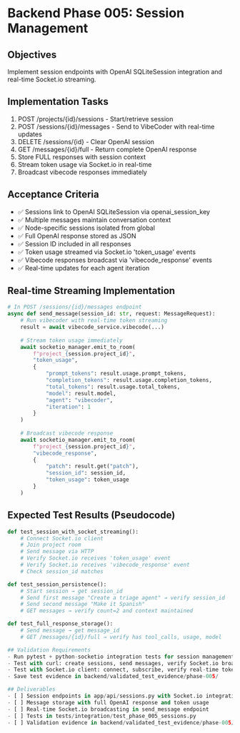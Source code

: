 # Backend Phase 005: Session Management

## Objectives
Implement session endpoints with OpenAI SQLiteSession integration and real-time Socket.io streaming.

## Implementation Tasks
1. POST /projects/{id}/sessions - Start/retrieve session
2. POST /sessions/{id}/messages - Send to VibeCoder with real-time updates
3. DELETE /sessions/{id} - Clear OpenAI session
4. GET /messages/{id}/full - Return complete OpenAI response
5. Store FULL responses with session context
6. Stream token usage via Socket.io in real-time
7. Broadcast vibecode responses immediately

## Acceptance Criteria
- ✅ Sessions link to OpenAI SQLiteSession via openai_session_key
- ✅ Multiple messages maintain conversation context
- ✅ Node-specific sessions isolated from global
- ✅ Full OpenAI response stored as JSON
- ✅ Session ID included in all responses
- ✅ Token usage streamed via Socket.io 'token_usage' events
- ✅ Vibecode responses broadcast via 'vibecode_response' events
- ✅ Real-time updates for each agent iteration

## Real-time Streaming Implementation
```python
# In POST /sessions/{id}/messages endpoint
async def send_message(session_id: str, request: MessageRequest):
    # Run vibecoder with real-time token streaming
    result = await vibecode_service.vibecode(...)
    
    # Stream token usage immediately
    await socketio_manager.emit_to_room(
        f"project_{session.project_id}",
        "token_usage",
        {
            "prompt_tokens": result.usage.prompt_tokens,
            "completion_tokens": result.usage.completion_tokens,
            "total_tokens": result.usage.total_tokens,
            "model": result.model,
            "agent": "vibecoder",
            "iteration": 1
        }
    )
    
    # Broadcast vibecode response
    await socketio_manager.emit_to_room(
        f"project_{session.project_id}",
        "vibecode_response",
        {
            "patch": result.get("patch"),
            "session_id": session_id,
            "token_usage": token_usage
        }
    )
```

## Expected Test Results (Pseudocode)
```python
def test_session_with_socket_streaming():
    # Connect Socket.io client
    # Join project room
    # Send message via HTTP
    # Verify Socket.io receives 'token_usage' event
    # Verify Socket.io receives 'vibecode_response' event
    # Check session_id matches

def test_session_persistence():
    # Start session → get session_id
    # Send first message "Create a triage agent" → verify session_id
    # Send second message "Make it Spanish" 
    # GET messages → verify count=2 and context maintained

def test_full_response_storage():
    # Send message → get message_id
    # GET /messages/{id}/full → verify has tool_calls, usage, model

## Validation Requirements
- Run pytest + python-socketio integration tests for session management with streaming
- Test with curl: create sessions, send messages, verify Socket.io broadcasts
- Test with Socket.io client: connect, subscribe, verify real-time token usage
- Save test evidence in backend/validated_test_evidence/phase-005/

## Deliverables
- [ ] Session endpoints in app/api/sessions.py with Socket.io integration
- [ ] Message storage with full OpenAI response and token usage
- [ ] Real-time Socket.io broadcasting in send_message endpoint
- [ ] Tests in tests/integration/test_phase_005_sessions.py
- [ ] Validation evidence in backend/validated_test_evidence/phase-005/